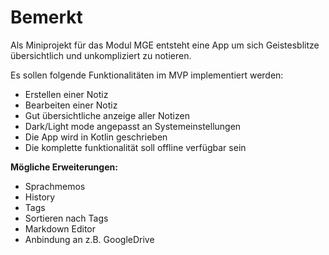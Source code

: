 # Bemerkt
Als Miniprojekt für das Modul MGE entsteht eine App um sich Geistesblitze übersichtlich und unkompliziert zu notieren. 

Es sollen folgende Funktionalitäten im MVP implementiert werden:
- Erstellen einer Notiz
- Bearbeiten einer Notiz
- Gut übersichtliche anzeige aller Notizen
- Dark/Light mode angepasst an Systemeinstellungen
- Die App wird in Kotlin geschrieben
- Die komplette funktionalität soll offline verfügbar sein

**Mögliche Erweiterungen:**
- Sprachmemos
- History
- Tags
- Sortieren nach Tags
- Markdown Editor
- Anbindung an z.B. GoogleDrive
